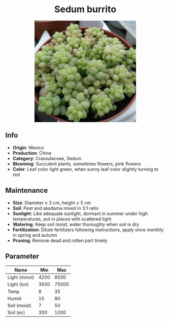 <h1 align='center'>Sedum burrito</h1>
<p align="center">
    <img 
        align='center'
        width='320'
        src="../images/sedum burrito.png" 
        alt='Sedum burrito' />
</p>

## Info

 - **Origin**: Mexico
 - **Production**: China
 - **Category**: Crassulaceae, Sedum
 - **Blooming**: Succulent plants, sometimes flowers, pink flowers
 - **Color**: Leaf color light green, when sunny leaf color slightly turning to red

## Maintenance

 - **Size**: Diameter ≥ 3 cm, height ≥ 5 cm
 - **Soil**: Peat and akadama mixed in 3:1 ratio
 - **Sunlight**: Like adequate sunlight, dormant in summer under high temperatures, put in places with scattered light
 - **Watering**: Keep soil moist, water thoroughly when soil is dry
 - **Fertilization**: Dilute fertilizers following instructions,  apply once monthly in spring and autumn
 - **Pruning**: Remove dead and rotten part timely

## Parameter

| Name         | Min  | Max   |
|--------------|------|-------|
| Light (mmol) | 4200 | 8500  |
| Light (lux)  | 3500 | 75000 |
| Temp         | 8    | 35    |
| Humid        | 15   | 80    |
| Soil (moist) | 7   | 50    |
| Soil (ec)    | 300  | 1000  |